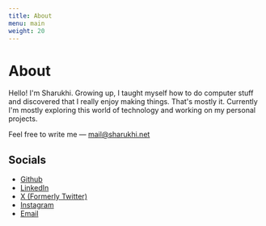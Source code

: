 ```yaml
---
title: About
menu: main
weight: 20
---
```


# About

Hello! I'm Sharukhi. Growing up, I taught myself how to do computer stuff and discovered that I really enjoy making things. That's mostly it. Currently I'm mostly exploring this world of technology and working on my personal projects.


Feel free to write me — [mail@sharukhi.net](mailto:mail@sharukhi.net)

## Socials


* [Github](https://github.com/sharukhi/)
* [LinkedIn](https://linkedin.com/in/sharukhi)
* [X (Formerly Twitter)](https://x.com/sharukhi_)
* [Instagram](https://www.instagram.com/ataullah_sharukhi)
* [Email](mailto:mail@sharukhi.net)


